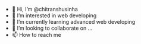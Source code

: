 - 👋 Hi, I’m @chitranshusinha
- 👀 I’m interested in web developing
- 🌱 I’m currently learning advanced web developing
- 💞️ I’m looking to collaborate on ...
- 📫 How to reach me 

<!---
chitranshusinha/chitranshusinha is a ✨ special ✨ repository because its `README.md` (this file) appears on your GitHub profile.
You can click the Preview link to take a look at your changes.
--->
